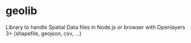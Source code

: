 # geolib
Library to handle Spatial Data files in Node.js or browser with Openlayers 3+ (shapefile, geojson, csv, ...)
